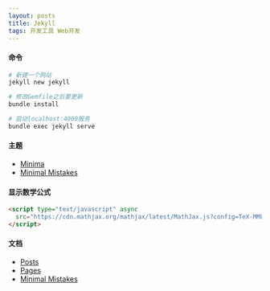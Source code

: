```yaml
---
layout: posts
title: Jekyll
tags: 开发工具 Web开发
---
```



#### 命令

```bash
# 新建一个网站
jekyll new jekyll

# 修改Gemfile之后要更新
bundle install

# 启动localhost:4000服务
bundle exec jekyll serve
```

#### 主题

* [Minima](https://github.com/jekyll/minima)
* [Minimal Mistakes](https://github.com/mmistakes/minimal-mistakes)

#### 显示数学公式

```html
<script type="text/javascript" async
  src="https://cdn.mathjax.org/mathjax/latest/MathJax.js?config=TeX-MML-AM_CHTML">
</script>
```

#### 文档

* [Posts](https://jekyllrb.com/docs/posts/)
* [Pages](https://jekyllrb.com/docs/pages/)
* [Minimal Mistakes](https://mmistakes.github.io/minimal-mistakes/docs/quick-start-guide/)